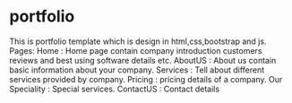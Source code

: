 # portfolio
This is portfolio template which is design in html,css,bootstrap and js.
Pages:
Home : Home page contain company introduction customers reviews and best using software details etc.
AboutUS : About us contain basic information about your company.
Services : Tell about different services provided by company.
Pricing : pricing details of a company.
Our Speciality : Special services.
ContactUS : Contact details
